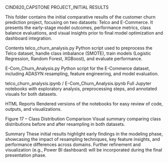 CIND820_CAPSTONE PROJECT_INITIAL RESULTS

This folder contains the initial comparative results of the customer churn prediction project, focusing on two datasets: Telco and E-Commerce. It presents the early-stage model outcomes, performance metrics, class balance evaluations, and visual insights prior to final model optimization and dashboard integration.

 Contents
telco_churn_analysis.py
Python script used to preprocess the Telco dataset, handle class imbalance (SMOTE), train models (Logistic Regression, Random Forest, XGBoost), and evaluate performance.

E-Com_Churn_Analysis.py
Python script for the E-Commerce dataset, including ADASYN resampling, feature engineering, and model evaluation.

telco_churn_analysis.ipynb / E-Com_Churn_Analysis.ipynb
Full Jupyter notebooks with exploratory analysis, preprocessing steps, and annotated visuals for both datasets.

HTML Reports
Rendered versions of the notebooks for easy review of code, outputs, and visualizations.

Figure 17 – Class Distribution Comparison
Visual summary comparing class distributions before and after resampling in both datasets.

 Summary
These initial results highlight early findings in the modeling phase, showcasing the impact of resampling techniques, key feature insights, and performance differences across domains. Further refinement and visualization (e.g., Power BI dashboard) will be incorporated during the final presentation phase.
